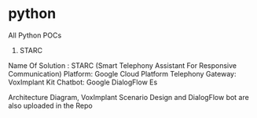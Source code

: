 # python
All Python POCs
1) STARC

Name Of Solution : STARC (Smart Telephony Assistant For Responsive Communication)
Platform: Google Cloud Platform
Telephony Gateway: VoxImplant Kit
Chatbot: Google DialogFlow Es

Architecture Diagram, VoxImplant Scenario Design and DialogFlow bot are also uploaded in the Repo

